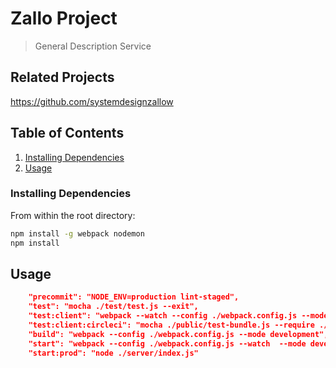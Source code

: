 # Zallo Project

> General Description Service

## Related Projects

<https://github.com/systemdesignzallow>
  
## Table of Contents

1. [Installing Dependencies](#InstallingDependencies)
1. [Usage](#Usage)

### Installing Dependencies

From within the root directory:

```sh
npm install -g webpack nodemon
npm install
```

## Usage

```JSON
    "precommit": "NODE_ENV=production lint-staged",
    "test": "mocha ./test/test.js --exit",
    "test:client": "webpack --watch --config ./webpack.config.js --mode development & nodemon ./server/test.js",
    "test:client:circleci": "mocha ./public/test-bundle.js --require ./test/setup.js",
    "build": "webpack --config ./webpack.config.js --mode development",
    "start": "webpack --config ./webpack.config.js --watch  --mode development & nodemon ./server/index.js",
    "start:prod": "node ./server/index.js"
```


